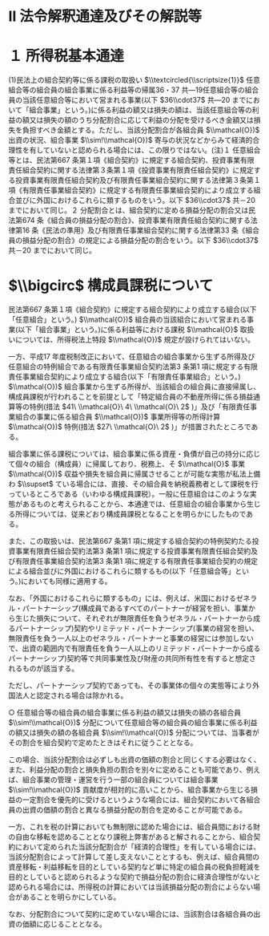 # Ⅱ 法令解釈通達及びその解説等

# １ 所得税基本通達

(1)民法上の組合契約等に係る課税の取扱い $\\textcircled{\\scriptsize{1}}$ 任意組合等の組合員の組合事業に係る利益等の帰属36・37 共―19任意組合等の組合員の当該任意組合等において営まれる事業(以下 $36\\cdot37$ 共―20 までにおいて「組合事業」という。)に係る利益の額又は損失の額は、当該任意組合等の利益の額又は損失の額のうち分配割合に応じて利益の分配を受けるべき金額又は損失を負担すべき金額とする。ただし、当該分配割合が各組合員 $\\mathcal{O})$ 出資の状況、組合事業 $\\sim!\\mathcal{O})$ 寄与の状況などからみて経済的合理性を有していないと認められる場合には、この限りではない。(注)１ 任意組合等とは、民法第667 条第１項《組合契約》に規定する組合契約、投資事業有限責任組合契約に関する法律第３条第１項《投資事業有限責任組合契約》に規定する投資事業有限責任組合契約及び有限責任事業組合契約に関する法律第３条第１項《有限責任事業組合契約》に規定する有限責任事業組合契約により成立する組合並びに外国におけるこれらに類するものをいう。以下 $36\\cdot37$ 共－20 までにおいて同じ。２ 分配割合とは、組合契約に定める損益分配の割合又は民法第674 条《組合員の損益分配の割合》、投資事業有限責任組合契約に関する法律第16 条《民法の準用》及び有限責任事業組合契約に関する法律第33 条《組合員の損益分配の割合》の規定による損益分配の割合をいう。以下 $36\\cdot37$ 共－20 までにおいて同じ。

# $\\bigcirc$ 構成員課税について

民法第667 条第１項《組合契約》に規定する組合契約により成立する組合(以下「任意組合」という。) $\\mathcal{O})$ 組合員の当該組合において営まれる事業(以下「組合事業」という。)に係る利益等における課税 $\\mathcal{O}$ 取扱いについては、所得税法上特段 $\\mathcal{O})$ 規定が設けられてはいない。

一方、平成17 年度税制改正において、任意組合の組合事業から生ずる所得及び任意組合の特例組合である有限責任事業組合契約法第3 条第1 項に規定する有限責任事業組合契約により成立する組合(以下「有限責任事業組合」という。) $\\mathcal{O})$ 組合事業から生ずる所得が、当該組合の組合員に直接帰属し、構成員課税が行われることを前提として「特定組合員の不動産所得に係る損益通算等の特例(措法 $41\ \\mathcal{O}\ 4\ \\mathcal{O}\ 2$ )」及び「有限責任事業組合の事業に係る組合員 $\\mathcal{O})$ 事業所得等の所得計算 $\\mathcal{O})$ 特例(措法 $27\ \\mathcal{O}\ 2$ )」が措置されたところである。

組合事業に係る課税については、組合事業に係る資産・負債が自己の持分に応じて個々の組合（構成員）に帰属しており、税務上、そ $\\mathcal{O}$ 事業 $\\mathcal{O})$ 収益や損失を組合員に帰属させることが可能な実態が私法上備わ $\\supset$ ている場合には、直接、その組合員を納税義務者として課税を行っているところである（いわゆる構成員課税）。一般に任意組合はこのような実態があるものと考えられることから、本通達では、任意組合の組合事業から生じる所得については、従来どおり構成員課税となることを明らかにしたものである。

また、この取扱いは、民法第667 条第1 項に規定する組合契約の特例契約たる投資事業有限責任組合契約法第3 条第1 項に規定する投資事業有限責任組合契約及び有限責任事業組合契約法第3 条第1 項に規定する有限責任事業組合契約の規定による組合並びに外国におけるこれらに類するもの(以下「任意組合等」という。)においても同様に適用する。

なお、「外国におけるこれらに類するもの」には、例えば、米国におけるゼネラル・パートナーシップ(構成員であるすべてのパートナーが経営を担い、事業から生じた損失について、それぞれが無限責任を負うゼネラル・パートナーから成るパートナーシップ)契約やリミテッド・パートナーシップ(事業の経営を担い、無限責任を負う一人以上のゼネラル・パートナーと事業の経営には参加しないで、出資の範囲内で有限責任を負う一人以上のリミテッド・パートナーから成るパートナーシップ)契約等で共同事業性及び財産の共同所有性を有すると想定されるものが該当する。

ただし、パートナーシップ契約であっても、その事業体の個々の実態等により外国法人と認定される場合は除かれる。

○ 任意組合等の組合員の組合事業に係る利益の額又は損失の額の各組合員 $\\sim!\\mathcal{O})$ 分配について任意組合等の組合員の組合事業に係る利益の額又は損失の額の各組合員 $\\sim!\\mathcal{O})$ 分配については、当事者がその割合を組合契約で定めたときはそれに従うこととなる。

この場合、当該分配割合は必ずしも出資の価額の割合と同じくする必要はなく、また、利益分配の割合と損失負担の割合を別々に定めることも可能であり、例えば、組合事業の管理・運営を行う一部の組合員については組合事業 $\\sim!\\mathcal{O})$ 貢献度が相対的に高いことから、組合事業から生じる損益の一定割合を優先的に受けるというような場合には、組合契約において各組合員の出資の価額の割合と異なる損益分配の割合を定めることが可能である。

一方、これを税の計算においても無制限に認めた場合には、組合員間における財の自由な移転を認めることとなり課税上弊害があると解されることから、組合契約において定められた当該分配割合が「経済的合理性」を有している場合には、当該分配割合によって計算して差し支えないこととするも、例えば、組合員間の資産移転・利益移転を目的としている契約など単に特定の組合員の税負担軽減を目的としていると認められるような契約で損益分配の割合に経済合理性がないと認められる場合には、所得税の計算においては当該損益分配の割合によらない場合があることを明らかにしている。

なお、分配割合について契約に定めていない場合には、当該割合は各組合員の出資の価額に応じることとなる。